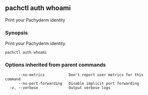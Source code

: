 ## pachctl auth whoami

Print your Pachyderm identity

### Synopsis


Print your Pachyderm identity.

```
pachctl auth whoami
```

### Options inherited from parent commands

```
      --no-metrics           Don't report user metrics for this command
      --no-port-forwarding   Disable implicit port forwarding
  -v, --verbose              Output verbose logs
```

